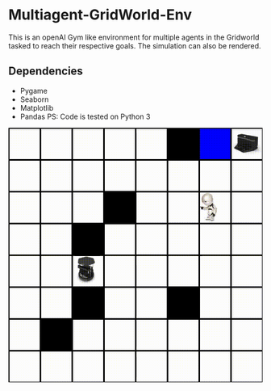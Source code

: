 # Multiagent-GridWorld-Env
This is an openAI Gym like environment for multiple agents in the Gridworld tasked to reach their respective goals. The simulation can also be rendered.

## Dependencies
* Pygame
* Seaborn
* Matplotlib
* Pandas
PS: Code is tested on Python 3 

![Demo](demo.gif)
